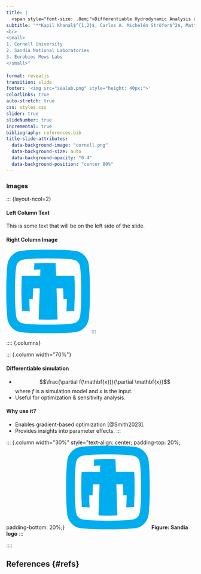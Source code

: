 ```yaml
---
title: |
  <span style="font-size: .8em;">Differentiable Hydrodynamic Analysis using MarineHydro.jl</span>
subtitle: "**Kapil Khanal$^{1,2}$, Carlos A. Michelén Ströfer$^2$, Matthieu Ancellin$^3$, Maha Haji$^1$**  
<br>  
<small>  
1. Cornell University  
2. Sandia National Laboratories  
3. Eurobios Mews Labs  
</small>"
  
format: revealjs
transition: slide 
footer: '<img src="sealab.png" style="height: 40px;">'
colorlinks: true
auto-stretch: true
css: styles.css
slider: true
slideNumber: true
incremental: true
bibliography: references.bib
title-slide-attributes:
  data-background-image: "cornell.png"
  data-background-size: auto
  data-background-opacity: "0.4"
  data-background-position: "center 80%"
---
```


### Images
::: {layout-ncol=2}
#### Left Column Text
This is some text that will be on the left side of the slide.

#### Right Column Image
![Surus](sandia.png)
:::



:::: {.columns}

::: {.column width="70%"}
#### Differentiable simulation 
- $$\frac{\partial f(\mathbf{x})}{\partial \mathbf{x}}$$ where $f$ is a simulation model and $x$ is the input.
- Useful for optimization & sensitivity analysis.

#### Why use it?
- Enables gradient-based optimization [@Smith2023].
- Provides insights into parameter effects.
:::

::: {.column width="30%" style="text-align: center; padding-top: 20%; padding-bottom: 20%;}
![](sandia.png)
**Figure: Sandia logo**
:::

::::


## References {#refs}
